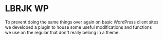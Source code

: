 # LBRJK WP

To prevent doing the same things over again on basic WordPress client sites we developed a plugin to house some useful modifications and functions we use on the regular that don't really belong in a theme.